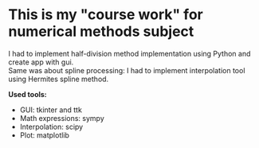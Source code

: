 # This is my "course work" for numerical methods subject  

I had to implement half-division method implementation using Python and create app with gui.  
Same was about spline processing: I had to implement interpolation tool using Hermites spline method.  

**Used tools:**

- GUI: tkinter and ttk
- Math expressions: sympy
- Interpolation: scipy
- Plot: matplotlib